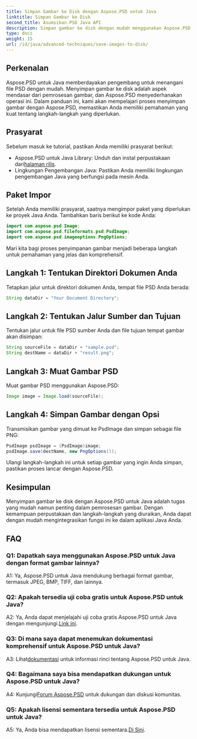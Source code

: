 ```yaml
---
title: Simpan Gambar ke Disk dengan Aspose.PSD untuk Java
linktitle: Simpan Gambar ke Disk
second_title: Asumsikan.PSD Java API
description: Simpan gambar ke disk dengan mudah menggunakan Aspose.PSD untuk Java. Pustaka Java yang kuat untuk manipulasi file PSD.
type: docs
weight: 15
url: /id/java/advanced-techniques/save-images-to-disk/
---
```

## Perkenalan

Aspose.PSD untuk Java memberdayakan pengembang untuk menangani file PSD dengan mudah. Menyimpan gambar ke disk adalah aspek mendasar dari pemrosesan gambar, dan Aspose.PSD menyederhanakan operasi ini. Dalam panduan ini, kami akan mempelajari proses menyimpan gambar dengan Aspose.PSD, memastikan Anda memiliki pemahaman yang kuat tentang langkah-langkah yang diperlukan.

## Prasyarat

Sebelum masuk ke tutorial, pastikan Anda memiliki prasyarat berikut:

-  Aspose.PSD untuk Java Library: Unduh dan instal perpustakaan dari[halaman rilis](https://releases.aspose.com/psd/java/).
- Lingkungan Pengembangan Java: Pastikan Anda memiliki lingkungan pengembangan Java yang berfungsi pada mesin Anda.

## Paket Impor

Setelah Anda memiliki prasyarat, saatnya mengimpor paket yang diperlukan ke proyek Java Anda. Tambahkan baris berikut ke kode Anda:

```java
import com.aspose.psd.Image;
import com.aspose.psd.fileformats.psd.PsdImage;
import com.aspose.psd.imageoptions.PngOptions;
```

Mari kita bagi proses penyimpanan gambar menjadi beberapa langkah untuk pemahaman yang jelas dan komprehensif.

## Langkah 1: Tentukan Direktori Dokumen Anda

Tetapkan jalur untuk direktori dokumen Anda, tempat file PSD Anda berada:

```java
String dataDir = "Your Document Directory";
```

## Langkah 2: Tentukan Jalur Sumber dan Tujuan

Tentukan jalur untuk file PSD sumber Anda dan file tujuan tempat gambar akan disimpan:

```java
String sourceFile = dataDir + "sample.psd";
String destName = dataDir + "result.png";
```

## Langkah 3: Muat Gambar PSD

Muat gambar PSD menggunakan Aspose.PSD:

```java
Image image = Image.load(sourceFile);
```

## Langkah 4: Simpan Gambar dengan Opsi

Transmisikan gambar yang dimuat ke PsdImage dan simpan sebagai file PNG:

```java
PsdImage psdImage = (PsdImage)image;
psdImage.save(destName, new PngOptions());
```

Ulangi langkah-langkah ini untuk setiap gambar yang ingin Anda simpan, pastikan proses lancar dengan Aspose.PSD.

## Kesimpulan

Menyimpan gambar ke disk dengan Aspose.PSD untuk Java adalah tugas yang mudah namun penting dalam pemrosesan gambar. Dengan kemampuan perpustakaan dan langkah-langkah yang diuraikan, Anda dapat dengan mudah mengintegrasikan fungsi ini ke dalam aplikasi Java Anda.

## FAQ

### Q1: Dapatkah saya menggunakan Aspose.PSD untuk Java dengan format gambar lainnya?

A1: Ya, Aspose.PSD untuk Java mendukung berbagai format gambar, termasuk JPEG, BMP, TIFF, dan lainnya.

### Q2: Apakah tersedia uji coba gratis untuk Aspose.PSD untuk Java?

 A2: Ya, Anda dapat menjelajahi uji coba gratis Aspose.PSD untuk Java dengan mengunjungi.[Link ini](https://releases.aspose.com/).

### Q3: Di mana saya dapat menemukan dokumentasi komprehensif untuk Aspose.PSD untuk Java?

 A3: Lihat[dokumentasi](https://reference.aspose.com/psd/java/) untuk informasi rinci tentang Aspose.PSD untuk Java.

### Q4: Bagaimana saya bisa mendapatkan dukungan untuk Aspose.PSD untuk Java?

 A4: Kunjungi[Forum Aspose.PSD](https://forum.aspose.com/c/psd/34) untuk dukungan dan diskusi komunitas.

### Q5: Apakah lisensi sementara tersedia untuk Aspose.PSD untuk Java?

 A5: Ya, Anda bisa mendapatkan lisensi sementara.[Di Sini](https://purchase.aspose.com/temporary-license/).